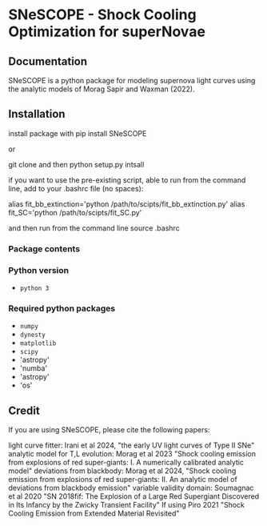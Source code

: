 # SNeSCOPE - Shock Cooling Optimization for superNovae
## Documentation
SNeSCOPE is a python package for modeling supernova light curves using the analytic models of Morag Sapir and Waxman (2022). 

## Installation



install package with 
pip install SNeSCOPE

or 

git clone and then 
python setup.py intsall

if you want to use the pre-existing script, able to run from the command line, add to your .bashrc file (no spaces):

alias fit_bb_extinction='python  /path/to/scipts/fit_bb_extinction.py'
alias fit_SC='python  /path/to/scipts/fit_SC.py'

and then run from the command line
source .bashrc


### Package contents
 


### Python version
* `python 3`

### Required python packages
* `numpy`
* `dynesty`
* `matplotlib`
* `scipy`
* 'astropy'
* 'numba'
* 'astropy'
* 'os'


## Credit

If you are using SNeSCOPE, please cite the following papers: 

light curve fitter: Irani et al 2024, "the early UV light curves of Type II SNe"
analytic model for T,L evolution: Morag et al 2023 "Shock cooling emission from explosions of red super-giants: I. A numerically calibrated analytic model"
deviations from blackbody: Morag et al 2024, "Shock cooling emission from explosions of red super-giants: II. An analytic model of deviations from blackbody emission"
variable validity domain: Soumagnac et al 2020 "SN 2018fif: The Explosion of a Large Red Supergiant Discovered in Its Infancy by the Zwicky Transient Facility"
If using Piro 2021 "Shock Cooling Emission from Extended Material Revisited"


